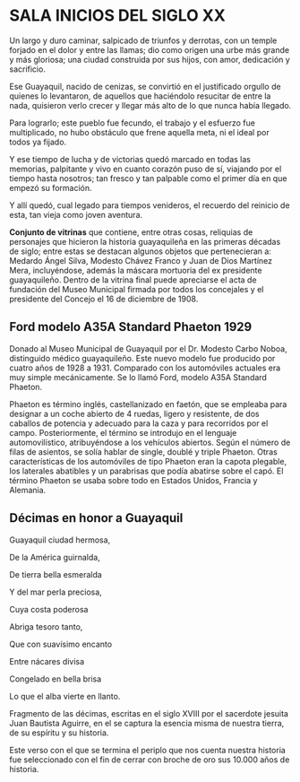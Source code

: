 # SALA INICIOS DEL SIGLO XX  

Un largo y duro caminar, salpicado de triunfos y derrotas, con un temple forjado en el dolor y entre las llamas; dio como origen una urbe más grande y más gloriosa; una ciudad construida por sus hijos, con amor, dedicación y sacrificio. 

Ese Guayaquil, nacido de cenizas, se convirtió en el justificado orgullo de quienes lo levantaron, de aquellos que haciéndolo resucitar de entre la nada, quisieron verlo crecer y llegar más alto de lo que nunca había llegado. 

Para lograrlo; este pueblo fue fecundo, el trabajo y el esfuerzo fue multiplicado, no hubo obstáculo que frene aquella meta, ni el ideal por todos ya fijado. 

Y ese tiempo de lucha y de victorias quedó marcado en todas las memorias, palpitante y vivo en cuanto corazón puso de sí, viajando por el tiempo hasta nosotros; tan fresco y tan palpable como el primer día en que empezó su formación. 

Y allí quedó, cual legado para tiempos venideros, el recuerdo del reinicio de esta, tan vieja como joven aventura. 

**Conjunto de vitrinas** que contiene, entre otras cosas, reliquias de personajes que hicieron la historia guayaquileña en las primeras décadas de siglo; entre estas se destacan algunos objetos que pertenecieran a: Medardo Ángel Silva, Modesto Chávez Franco y Juan de Dios Martínez Mera, incluyéndose, además la máscara mortuoria del ex presidente guayaquileño. Dentro de la vitrina final puede apreciarse el acta de fundación del Museo Municipal firmada por todos los concejales y el presidente del Concejo el 16 de diciembre de 1908.

## Ford modelo A35A Standard Phaeton 1929

Donado al Museo Municipal de Guayaquil por el Dr. Modesto Carbo Noboa, distinguido médico guayaquileño. Este nuevo modelo fue producido por cuatro años de 1928 a 1931. Comparado con los automóviles actuales era muy simple mecánicamente. Se lo llamó Ford, modelo A35A Standard Phaeton.   

Phaeton es término inglés, castellanizado en faetón, que se empleaba para designar a un coche abierto de 4 ruedas, ligero y resistente, de dos caballos de potencia y adecuado para la caza y para recorridos por el campo. Posteriormente, el término se introdujo en el lenguaje automovilístico, atribuyéndose a los vehículos abiertos. Según el número de filas de asientos, se solía hablar de single, doublé y triple Phaeton. Otras características de los automóviles de tipo Phaeton eran la capota plegable, los laterales abatibles y un parabrisas que podía abatirse sobre el capó. El término Phaeton se usaba sobre todo en Estados Unidos, Francia y Alemania. 

## Décimas en honor a Guayaquil 

Guayaquil ciudad hermosa,

De la América guirnalda,

De tierra bella esmeralda

Y del mar perla preciosa,

Cuya costa poderosa

Abriga tesoro tanto,

Que con suavísimo encanto 

Entre nácares divisa

Congelado en bella brisa

Lo que el alba vierte en llanto.

Fragmento de las décimas, escritas en el siglo XVIII por el sacerdote jesuita Juan Bautista Aguirre, en el se captura la esencia misma de nuestra tierra, de su espíritu y su historia.

Este verso con el que se termina el periplo que nos cuenta nuestra historia fue seleccionado con el fin de cerrar con broche de oro sus 10.000 años de historia. 